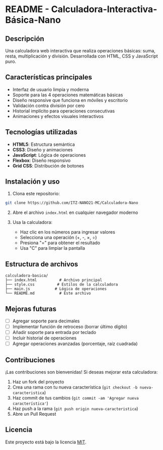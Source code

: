 # README - Calculadora-Interactiva-Básica-Nano 

## Descripción
Una calculadora web interactiva que realiza operaciones básicas: suma, resta, multiplicación y división. Desarrollada con HTML, CSS y JavaScript puro.

## Características principales
- Interfaz de usuario limpia y moderna
- Soporte para las 4 operaciones matemáticas básicas
- Diseño responsive que funciona en móviles y escritorio
- Validación contra división por cero
- Historial implícito para operaciones consecutivas
- Animaciones y efectos visuales interactivos

## Tecnologías utilizadas
- **HTML5**: Estructura semántica
- **CSS3**: Diseño y animaciones
- **JavaScript**: Lógica de operaciones
- **Flexbox**: Diseño responsivo
- **Grid CSS**: Distribución de botones

## Instalación y uso
1. Clona este repositorio:
```bash
git clone https://github.com/ITZ-NANO21-MC/Calculadora-Nano
```

2. Abre el archivo `index.html` en cualquier navegador moderno

3. Usa la calculadora:
   - Haz clic en los números para ingresar valores
   - Selecciona una operación (+, -, ×, ÷)
   - Presiona "=" para obtener el resultado
   - Usa "C" para limpiar la pantalla

## Estructura de archivos
```
calculadora-basica/
├── index.html          # Archivo principal
├── style.css          # Estilos de la calculadora
├── main.js           # Lógica de operaciones
└── README.md           # Este archivo
```

## Mejoras futuras
- [ ] Agregar soporte para decimales
- [ ] Implementar función de retroceso (borrar último dígito)
- [ ] Añadir soporte para entrada por teclado
- [ ] Incluir historial de operaciones
- [ ] Agregar operaciones avanzadas (porcentaje, raíz cuadrada)

## Contribuciones
¡Las contribuciones son bienvenidas! Si deseas mejorar esta calculadora:
1. Haz un fork del proyecto
2. Crea una rama con tu nueva característica (`git checkout -b nueva-caracteristica`)
3. Haz commit de tus cambios (`git commit -am 'Agregar nueva característica'`)
4. Haz push a la rama (`git push origin nueva-caracteristica`)
5. Abre un Pull Request

## Licencia
Este proyecto está bajo la licencia [MIT](LICENSE).
